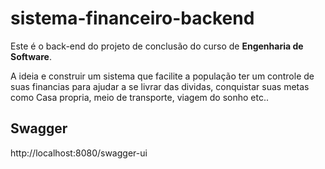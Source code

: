 # sistema-financeiro-backend


Este é o back-end do projeto de conclusão do curso de **Engenharia de Software**.

A ideia e construir um sistema que facilite a população ter um controle de suas financias para ajudar 
a se livrar das dividas, conquistar suas metas como Casa propria, meio de transporte, viagem do sonho etc..


## Swagger

http://localhost:8080/swagger-ui